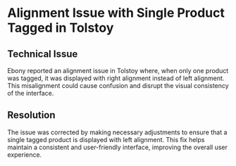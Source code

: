 # Alignment Issue with Single Product Tagged in Tolstoy

## Technical Issue

Ebony reported an alignment issue in Tolstoy where, when only one product was tagged, it was displayed with right alignment instead of left alignment. This misalignment could cause confusion and disrupt the visual consistency of the interface.

## Resolution

The issue was corrected by making necessary adjustments to ensure that a single tagged product is displayed with left alignment. This fix helps maintain a consistent and user-friendly interface, improving the overall user experience.
